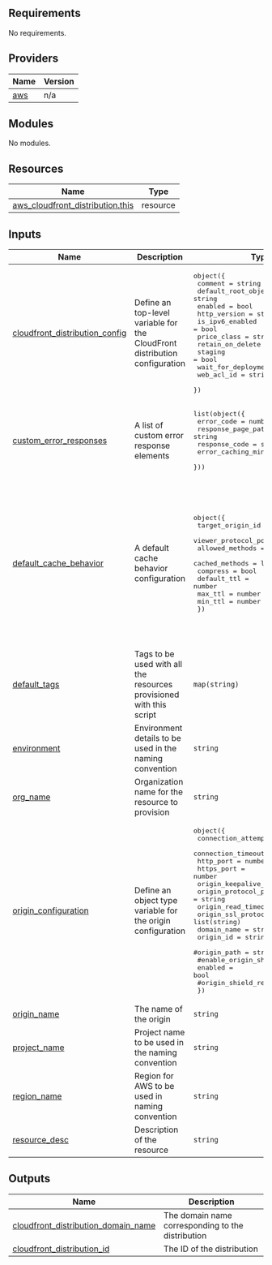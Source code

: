 ## Requirements

No requirements.

## Providers

| Name | Version |
|------|---------|
| <a name="provider_aws"></a> [aws](#provider\_aws) | n/a |

## Modules

No modules.

## Resources

| Name | Type |
|------|------|
| [aws_cloudfront_distribution.this](https://registry.terraform.io/providers/hashicorp/aws/latest/docs/resources/cloudfront_distribution) | resource |

## Inputs

| Name | Description | Type | Default | Required |
|------|-------------|------|---------|:--------:|
| <a name="input_cloudfront_distribution_config"></a> [cloudfront\_distribution\_config](#input\_cloudfront\_distribution\_config) | Define an top-level variable for the CloudFront distribution configuration | <pre>object({<br>    comment             = string<br>    default_root_object = string<br>    enabled             = bool<br>    http_version        = string<br>    is_ipv6_enabled     = bool<br>    price_class         = string<br>    retain_on_delete    = bool<br>    staging             = bool<br>    wait_for_deployment = bool<br>    web_acl_id          = string<br>  })</pre> | n/a | yes |
| <a name="input_custom_error_responses"></a> [custom\_error\_responses](#input\_custom\_error\_responses) | A list of custom error response elements | <pre>list(object({<br>    error_code            = number<br>    response_page_path    = string<br>    response_code         = string<br>    error_caching_min_ttl = number<br>  }))</pre> | `[]` | no |
| <a name="input_default_cache_behavior"></a> [default\_cache\_behavior](#input\_default\_cache\_behavior) | A default cache behavior configuration | <pre>object({<br>    target_origin_id       = string<br>    viewer_protocol_policy = string<br>    allowed_methods        = list(string)<br>    cached_methods         = list(string)<br>    compress               = bool<br>    default_ttl            = number<br>    max_ttl                = number<br>    min_ttl                = number<br>  })</pre> | <pre>{<br>  "allowed_methods": [<br>    "GET",<br>    "HEAD"<br>  ],<br>  "cached_methods": [<br>    "GET",<br>    "HEAD"<br>  ],<br>  "compress": true,<br>  "default_ttl": 3600,<br>  "max_ttl": 86400,<br>  "min_ttl": 0,<br>  "target_origin_id": "",<br>  "viewer_protocol_policy": "redirect-to-https"<br>}</pre> | no |
| <a name="input_default_tags"></a> [default\_tags](#input\_default\_tags) | Tags to be used with all the resources provisioned with this script | `map(string)` | `{}` | no |
| <a name="input_environment"></a> [environment](#input\_environment) | Environment details to be used in the naming convention | `string` | `null` | no |
| <a name="input_org_name"></a> [org\_name](#input\_org\_name) | Organization name for the resource to provision | `string` | `null` | no |
| <a name="input_origin_configuration"></a> [origin\_configuration](#input\_origin\_configuration) | Define an object type variable for the origin configuration | <pre>object({<br>    connection_attempts      = number<br>    connection_timeout       = number<br>    http_port                = number<br>    https_port               = number<br>    origin_keepalive_timeout = number<br>    origin_protocol_policy   = string<br>    origin_read_timeout      = number<br>    origin_ssl_protocols     = list(string)<br>    domain_name              = string<br>    origin_id                = string<br>    #origin_path              = string<br>    #enable_origin_shield     = bool<br>    enabled                  = bool<br>    #origin_shield_region     = string<br>  })</pre> | n/a | yes |
| <a name="input_origin_name"></a> [origin\_name](#input\_origin\_name) | The name of the origin | `string` | `null` | no |
| <a name="input_project_name"></a> [project\_name](#input\_project\_name) | Project name to be used in the naming convention | `string` | `null` | no |
| <a name="input_region_name"></a> [region\_name](#input\_region\_name) | Region for AWS to be used in naming convention | `string` | `null` | no |
| <a name="input_resource_desc"></a> [resource\_desc](#input\_resource\_desc) | Description of the resource | `string` | `null` | no |

## Outputs

| Name | Description |
|------|-------------|
| <a name="output_cloudfront_distribution_domain_name"></a> [cloudfront\_distribution\_domain\_name](#output\_cloudfront\_distribution\_domain\_name) | The domain name corresponding to the distribution |
| <a name="output_cloudfront_distribution_id"></a> [cloudfront\_distribution\_id](#output\_cloudfront\_distribution\_id) | The ID of the distribution |
